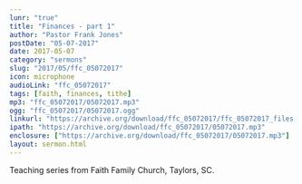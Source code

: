 ```yaml
---
lunr: "true"
title: "Finances - part 1"
author: "Pastor Frank Jones"
postDate: "05-07-2017"
date: 2017-05-07
category: "sermons"
slug: "2017/05/ffc_05072017"
icon: microphone
audioLink: "ffc_05072017"
tags: [faith, finances, tithe]
mp3: "ffc_05072017/05072017.mp3"
ogg: "ffc_05072017/05072017.ogg"
linkurl: "https://archive.org/download/ffc_05072017/ffc_05072017_files.xml"
ipath: "https://archive.org/download/ffc_05072017/05072017.mp3"
enclosure: ["https://archive.org/download/ffc_05072017/05072017.mp3"]
layout: sermon.html
---
```


Teaching series from Faith Family Church, Taylors, SC.

